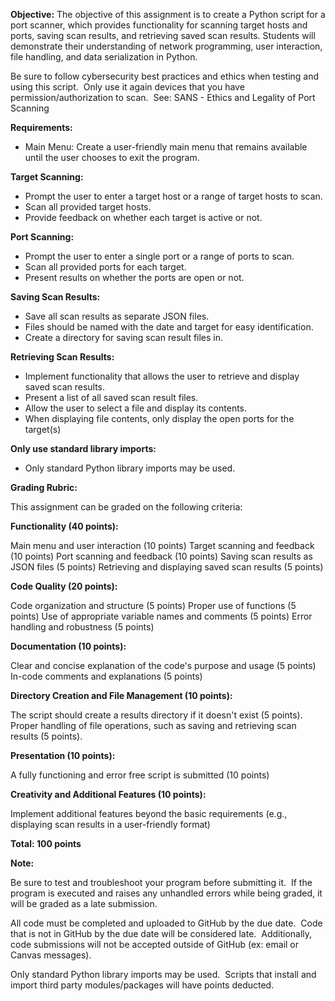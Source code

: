 
**Objective:** The objective of this assignment is to create a Python script for a port scanner, which provides functionality for scanning target hosts and ports, saving scan results, and retrieving saved scan results. Students will demonstrate their understanding of network programming, user interaction, file handling, and data serialization in Python.  

Be sure to follow cybersecurity best practices and ethics when testing and using this script.  Only use it again devices that you have permission/authorization to scan.  See: SANS - Ethics and Legality of Port Scanning

**Requirements:**
- Main Menu: Create a user-friendly main menu that remains available until the user chooses to exit the program.

**Target Scanning:**
- Prompt the user to enter a target host or a range of target hosts to scan.
- Scan all provided target hosts.
- Provide feedback on whether each target is active or not.

**Port Scanning:**
- Prompt the user to enter a single port or a range of ports to scan.
- Scan all provided ports for each target.
- Present results on whether the ports are open or not.

**Saving Scan Results:**
- Save all scan results as separate JSON files.
- Files should be named with the date and target for easy identification.
- Create a directory for saving scan result files in.

**Retrieving Scan Results:**
- Implement functionality that allows the user to retrieve and display saved scan results.
- Present a list of all saved scan result files.
- Allow the user to select a file and display its contents.
- When displaying file contents, only display the open ports for the target(s)

**Only use standard library imports:**
- Only standard Python library imports may be used.  




**Grading Rubric:**

This assignment can be graded on the following criteria:

**Functionality (40 points):**

Main menu and user interaction (10 points)
Target scanning and feedback (10 points)
Port scanning and feedback (10 points)
Saving scan results as JSON files (5 points)
Retrieving and displaying saved scan results (5 points)

**Code Quality (20 points):**

Code organization and structure (5 points)
Proper use of functions (5 points)
Use of appropriate variable names and comments (5 points)
Error handling and robustness (5 points)

**Documentation (10 points):**

Clear and concise explanation of the code's purpose and usage (5 points)
In-code comments and explanations (5 points)

**Directory Creation and File Management (10 points):**

The script should create a results directory if it doesn't exist (5 points).
Proper handling of file operations, such as saving and retrieving scan results (5 points).

**Presentation (10 points):**

A fully functioning and error free script is submitted (10 points)

**Creativity and Additional Features (10 points):**

Implement additional features beyond the basic requirements (e.g., displaying scan results in a user-friendly format)

**Total: 100 points**




**Note:**

Be sure to test and troubleshoot your program before submitting it.  If the program is executed and raises any unhandled errors while being graded, it will be graded as a late submission.  

All code must be completed and uploaded to GitHub by the due date.  Code that is not in GitHub by the due date will be considered late.  Additionally, code submissions will not be accepted outside of GitHub (ex: email or Canvas messages).

Only standard Python library imports may be used.  Scripts that install and import third party modules/packages will have points deducted.  
